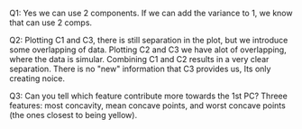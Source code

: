 Q1: Yes we can use 2 components. If we can add the variance to 1, we know that can use 2 comps.

Q2: Plotting C1 and C3, there is still separation in the plot, but we introduce some overlapping of data. Plotting C2 and C3 we have alot of overlapping, where the data is simular. Combining C1 and C2 results in a very clear separation.
There is no "new" information that C3 provides us, Its only creating noice.

Q3: Can you tell which feature contribute more towards the 1st PC?
Threee features: most concavity, mean concave points, and worst concave points (the ones closest to being yellow).

